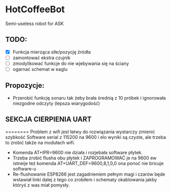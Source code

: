 # HotCoffeeBot
Semi-useless robot for ASK

## TODO:
- [X] Funkcja mierząca siłe/pozycję źródła
- [ ] zamontować ekstra czujnik 
- [ ] zmodylikować funkcje do nie wjebywania się na ściany
- [ ] ogarnać schemat w eaglu 

## Propozycje: 
- Przerobić funkcję sonaru tak żeby brała średnią z 10 próbek i ignorowała niezgodne odczyty (lepsza wiarygodość)

## SEKCJA CIERPIENIA UART
========
Problem z wifi jest łatwy do rozwiązania wystarczy zmienić szybkość Software serial z 115200 na 9600 i elo wyniki są czyste, ale trzeba to zrobić także na modułach wifi.
- Komenda AT+IPR=9600 nie działa  i rozjebała software płytek.
- Trzeba zrobić flusha obu płytek i ZAPROGRAMOWAĆ je na 9600 ew istneije też komenda AT+UART_DEF=9600,8,1,0,0 ona ponoć nie bricuje software-u
- Re-flushowanie ESP8266 jest zagadnieniem pełnym magi i czarów będe wstawiał linki dalej z tego co zrobiłem i schematy okablowania jakby któryś z was miał pomysły.
